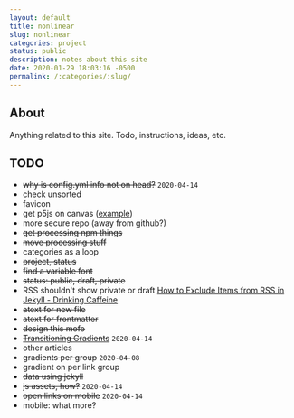 ```yaml
---
layout: default
title: nonlinear
slug: nonlinear
categories: project
status: public
description: notes about this site
date: 2020-01-29 18:03:16 -0500
permalink: /:categories/:slug/
---
```


## About

Anything related to this site. Todo, instructions, ideas, etc.

## TODO

- ~~why is config.yml info not on head?~~ `2020-04-14`
- check unsorted
- favicon
- get p5js on canvas ([example](https://stackoverflow.com/questions/35660240/how-to-put-p5-js-canvas-in-a-html-div/36540479#36540479))
- more secure repo (away from github?)
- ~~get processing npm things~~
- ~~move processing stuff~~
- categories as a loop
- ~~project, status~~
- ~~find a variable font~~
- ~~status: public, draft, private~~
- RSS shouldn't show private or draft [How to Exclude Items from RSS in Jekyll - Drinking Caffeine](https://www.drinkingcaffeine.com/rss-exclude-jekyll/)
- ~~atext for new file~~
- ~~atext for frontmatter~~
- ~~design this mofo~~
- ~~[Transitioning Gradients](https://keithjgrant.com/posts/2017/07/transitioning-gradients/)~~ `2020-04-14`
- other articles
- ~~gradients per group~~ `2020-04-08`
- gradient on per link group
- ~~data using jekyll~~
- ~~js assets, how?~~ `2020-04-14`
- ~~open links on mobile~~ `2020-04-14`
- mobile: what more?